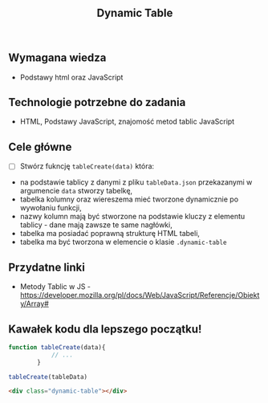 <h2 align="center">Dynamic Table</h2>

<br>

## Wymagana wiedza

- Podstawy html oraz JavaScript


## Technologie potrzebne do zadania

- HTML, Podstawy JavaScript, znajomość metod tablic JavaScript

## Cele główne

* [ ] Stwórz fukncję `tableCreate(data)` która:
- na podstawie tablicy z danymi z pliku `tableData.json` przekazanymi w argumencie `data` stworzy tabelkę,
- tabelka kolumny oraz wiereszema mieć tworzone dynamicznie po wywołaniu funkcji,
- nazwy kolumn mają być stworzone na podstawie kluczy z elementu tablicy - dane mają zawsze te same nagłówki,
- tabelka ma posiadać poprawną strukturę HTML tabeli,
- tabelka ma być tworzona w elemencie o klasie `.dynamic-table`


## Przydatne linki

- Metody Tablic w JS - https://developer.mozilla.org/pl/docs/Web/JavaScript/Referencje/Obiekty/Array#

## Kawałek kodu dla lepszego początku!

```javascript
function tableCreate(data){
            // ...
        }

tableCreate(tableData)
```

```html
<div class="dynamic-table"></div>
```

